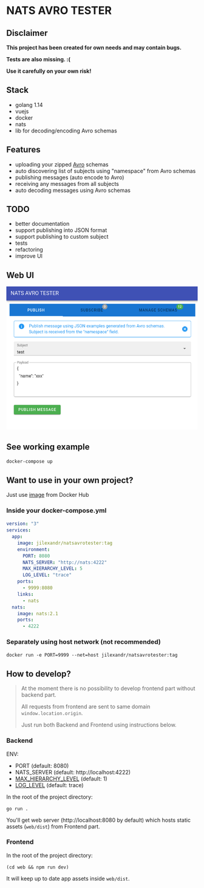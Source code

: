 # NATS AVRO TESTER

## Disclaimer

**This project has been created for own needs and may contain bugs.**

**Tests are also missing. :(**

**Use it carefully on your own risk!**

## Stack
- golang 1.14
- vuejs
- docker
- nats
- lib for decoding/encoding Avro schemas

## Features
- uploading your zipped [Avro](https://avro.apache.org) schemas
- auto discovering list of subjects using "namespace" from Avro schemas
- publishing messages (auto encode to Avro)
- receiving any messages from all subjects
- auto decoding messages using Avro schemas

## TODO
- better documentation
- support publishing into JSON format
- support publishing to custom subject
- tests
- refactoring
- improve UI

## Web UI
![Alt text](.github/web-ui.png "Web UI")

## See working example
```shell script
docker-compose up
```

## Want to use in your own project?
Just use [image](https://hub.docker.com/repository/docker/jilexandr/natsavrotester) from Docker Hub
### Inside your docker-compose.yml
```yaml
version: "3"
services:
  app:
    image: jilexandr/natsavrotester:tag
    environment:
      PORT: 8080
      NATS_SERVER: "http://nats:4222"
      MAX_HIERARCHY_LEVEL: 5
      LOG_LEVEL: "trace"
    ports:
      - 9999:8080
    links:
      - nats
  nats:
    image: nats:2.1
    ports:
      - 4222
```
### Separately using host network (not recommended)
```
docker run -e PORT=9999 --net=host jilexandr/natsavrotester:tag
```

## How to develop?
> At the moment there is no possibility to develop frontend part without backend part.
>
> All requests from frontend are sent to same domain `window.location.origin`.
>
> Just run both Backend and Frontend using instructions below.

### Backend
ENV:
- PORT (default: 8080)
- NATS_SERVER (default: http://localhost:4222)
- [MAX_HIERARCHY_LEVEL](https://docs.nats.io/nats-concepts/subjects#subject-hierarchies) (default: 1)
- [LOG_LEVEL](https://github.com/rs/zerolog/blob/master/log.go#L134) (default: trace)

In the root of the project directory:
```shell script
go run .
```
You'll get web server (http://localhost:8080 by default) which hosts static assets (`web/dist`) from Frontend part.

### Frontend
In the root of the project directory:
```shell script
(cd web && npm run dev)
```
It will keep up to date app assets inside `web/dist`.
